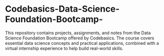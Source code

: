 # Codebasics-Data-Science-Foundation-Bootcamp-
This repository contains projects, assignments, and notes from the Data Science Foundation Bootcamp offered by Codebasics. The course covers essential data science concepts and practical applications, combined with a virtual internship experience to help build real-world skills.
